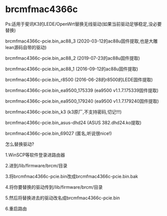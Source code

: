 # brcmfmac4366c

Ps:适用于斐讯K3的LEDE/OpenWrt替换无线驱动(如果当前驱动足够稳定,没必要替换)


brcmfmac4366c-pcie.bin_ac88_3  (2020-03-12的ac88u固件提取,也是大雕lean源码自带的驱动)

brcmfmac4366c-pcie.bin_ac88_2  (2019-07-23的ac88u固件提取)

brcmfmac4366c-pcie.bin_ac88_1  (2016-09-12的ac88u固件提取)

brcmfmac4366c-pcie.bin_r8500   (2016-06-28的r8500的LEDE固件提取)

brcmfmac4366c-pcie.bin_ea9500_175339  (ea9500 v1.1.7.175339固件提取)

brcmfmac4366c-pcie.bin_ea9500_179240  (ea9500 v1.1.7.179240固件提取)

brcmfmac4366c-pcie.bin_k3          (k3原厂,不支持密码,切记!!!)

brcmfmac4366c-pcie.bin_asus-dhd24  (ASUS 382.dhd24.ko提取)

brcmfmac4366c-pcie.bin_69027       (匿名,听说很nice!)




怎么替换驱动?

1.WinSCP等软件登录进路由器

2.进到/lib/firmware/brcm/目录

3.将brcmfmac4366c-pcie.bin改成brcmfmac4366c-pcie.bin.bak

4.将你要替换的驱动传到/lib/firmware/brcm/目录

5.然后将替换进去的驱动改名成brcmfmac4366c-pcie.bin

6.重启路由

